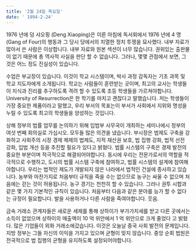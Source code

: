 ```yaml
---
title: '2월 24일 목요일'
date: ' 1994-2-24'
---
```

1976 년에 덩 샤오핑 (Deng Xiaoping)은 이른 아침에 독서회에서 1976 년에 4 명 (Gang of Four)의 행동과 그 당시 당에서의 치열한 정치 투쟁을 묘사했다. 내부 자료가 많아서 쓴 사람은 이상합니다. 내부 자료와 원본 섹션이 너무 많습니다. 권위있는 출판물이 없기 때문에 총 역사적 사실을 판단 할 수 없습니다. 그러나, 몇몇 관점에서 보면, 그것은 어느 정도 진실성이 있습니다.

수업은 부교장이 있습니다. 이것이 학교 시스템이며, 박사 과정 감독자는 기초 과목 및 학교 지도자에게 소개됩니다. 학교는 사람들이 훈련받는 곳이며, 최고의 교사는 학생들이 지식과 ​​진리를 추구하도록 격려 할 수 있도록 초등 학생들을 가르쳐야합니다. University of Resurrection은 한 학기를 마치고 괜찮다고 말했습니다. 저는 학생들이 가장 중요한 제품이라고 말했고, 우리 부서의 목표는이 부서가 사회에서 지위와 명성을 누릴 수 있도록 최고의 학생들을 양성하는 것입니다.

상해 정부의 법률 업무를 논의하기 위해 입법부 사무국이 개최하는 세미나에시 정부의 여섯 번째 회의실로 가십시오. 모두들 많은 의견을 냈습니다. 부시장은 법제도 구축을 강화하고 사회주의 시장 경제 체제의 법제도, 지적 재산권 보호, 법 집행 강화, 법적 선전 강화, 입법 개선 등을 추진할 필요가 있다고 밝혔다. 법률 시스템의 구축은 경제 발전의 중요한 부분이며 적극적으로 해결되어야합니다. 동시에 우리는 전문가로서의 역할을 적극적으로 수행하고, 도시의 법률 시스템 구축에 참여하고, 법률 시스템의 설계에 참여해야합니다. 우리는 법적인 제도가 개발되지 않은 나라에서 법적인 건설에 종사하고 있습니다. 농부와 마찬가지로 처음부터 규칙을 죽을 수는 없으므로 농구는 싸울 수 없으며 처음에는 걷는 것이 허용됩니다. 농구 경기는 천천히 할 수 있습니다. 그러나 권투 시합과 같은 몇 가지 기본적인 규칙이 있습니다. 처음부터 다음과 같은 분야를 능가 할 수 없다는 규정이 필요합니다. 발을 사용하거나 다른 사람을 죽여야합니다. 웃음.

금속 거래소 관계자들은 새로운 세제를 통해 상하이가 부가가치세를 받고 다른 곳에서는 소득이 없었으며 상하이의 매출액이 10 억 위안에서 1 억 위안으로 크게 줄었다 고 밝혔다. 많은 기업들이 외화 거래소에갔습니다. 이것은 오늘날 중국 사회 발전의 문제입니다. 지방 정부는 그들 자신의 이익을 가지고 있으며 균형이 맞지 않습니다. 중앙 순회 법원은 전국적으로 법 집행의 균형을 유지하도록 설정되어야합니다.